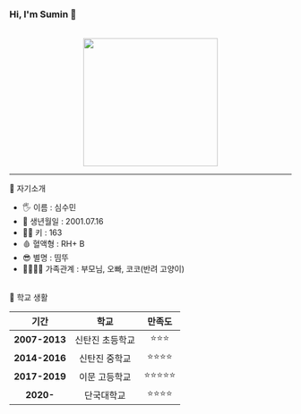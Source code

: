 ### Hi, I'm Sumin 👋 
<br/>
<center><img src = "https://user-images.githubusercontent.com/95115282/165064623-a9069225-5a89-4e27-864a-bf2625e0d1e6.gif" width = "240px" height = "229px"></img></center>

***

 💬 자기소개
- 🖐 이름 : 심수민
- 🎉 생년월일 : 2001.07.16
- 💁‍♀️ 키 : 163
- 🩸 혈액형 : RH+ B
- 😎 별명 : 띰뚜
- 👨‍👩‍👧‍👦 가족관계 : 부모님, 오빠, 코코(반려 고양이)
<br/>
 💬 학교 생활
 
| 기간 | 학교 | 만족도 |
| :---: | :---: | :---: |
| **2007-2013** | 신탄진 초등학교 | ⭐⭐⭐ |
| **2014-2016** | 신탄진 중학교 | ⭐⭐⭐⭐|
| **2017-2019** | 이문 고등학교 | ⭐⭐⭐⭐⭐ |
| **2020-** | 단국대학교 | ⭐⭐⭐⭐ |
